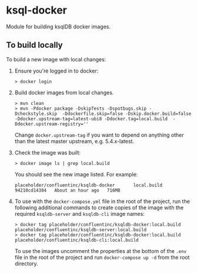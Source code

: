 # ksql-docker

Module for building ksqlDB docker images.

## To build locally

To build a new image with local changes:

1. Ensure you're logged in to docker:
    ```
    > docker login
    ```

1. Build docker images from local changes.
    ```
    > mvn clean
    > mvn -Pdocker package -DskipTests -Dspotbugs.skip -Dcheckstyle.skip  -Ddockerfile.skip=false -Dskip.docker.build=false -Ddocker.upstream-tag=latest-ubi8 -Ddocker.tag=local.build  -Ddocker.upstream-registry=''
    ```
   Change `docker.upstream-tag` if you want to depend on anything other than the latest master upstream, e.g. 5.4.x-latest.

1. Check the image was built:
    ```
    > docker image ls | grep local.build
    ```
    You should see the new image listed. For example:

    ```
    placeholder/confluentinc/ksqldb-docker       local.build   94210cd14384   About an hour ago   716MB
    ```
   
1. To use with the `docker-compose.yml` file in the root of the project, run the following additional commands to create
   copies of the image with the required `ksqldb-server` and `ksqldb-cli` image names:
   
   ```
   > docker tag placeholder/confluentinc/ksqldb-docker:local.build placeholder/confluentinc/ksqldb-server:local.build
   > docker tag placeholder/confluentinc/ksqldb-docker:local.build placeholder/confluentinc/ksqldb-cli:local.build
   ```
   
   To use the images uncomment the properties at the bottom of the `.env` file in the root of the project and run
   `docker-compose up -d` from the root directory.
